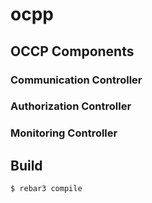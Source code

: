 ocpp
=====

OCCP Components
---------------

### Communication Controller

### Authorization Controller

### Monitoring Controller


Build
-----

    $ rebar3 compile
